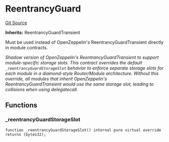 # ReentrancyGuard
[Git Source](https://github.com/CavalRe/cavalre-contracts/blob/b96f8602f431eb4f1948c1233246d58b344ea36f/src/utilities/ReentrancyGuard.sol)

**Inherits:**
ReentrancyGuardTransient

Must be used instead of OpenZeppelin's ReentrancyGuardTransient directly in module contracts.

*Shadow version of OpenZeppelin's ReentrancyGuardTransient to support module-specific storage slots.
This contract overrides the default `_reentrancyGuardStorageSlot` behavior to enforce separate
storage slots for each module in a diamond-style Router/Module architecture.
Without this override, all modules that inherit OpenZeppelin's ReentrancyGuardTransient would use the
same storage slot, leading to collisions when using delegatecall.*


## Functions
### _reentrancyGuardStorageSlot


```solidity
function _reentrancyGuardStorageSlot() internal pure virtual override returns (bytes32);
```

